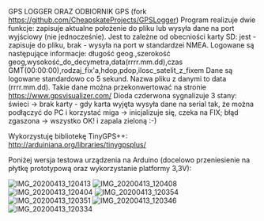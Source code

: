 GPS LOGGER ORAZ ODBIORNIK GPS (fork https://github.com/CheapskateProjects/GPSLogger)
Program realizuje dwie funkcje: zapisuje aktualne położenie do pliku lub wysyła dane na port wyjściowy (nie jednocześnie).
Jest to zależne od obecniości karty SD: jest - zapisuje do pliku, brak - wysyła na port w standardzei NMEA.
Logowane są następujące informacje:
długość geog.,szerokość geog,wysokość_do_decymetra,data(rrrr.mm.dd),czas GMT(00:00:00),rodzaj_fix'a,hdop,pdop,ilosc_satelit_z_fixem
Dane są logowane standardowo co 5 sekund.
Nazwa pliku z danymi to data (rrrr.mm.dd).
Takie dane można przekonwertować na stronie https://www.gpsvisualizer.com/
Dioda czderwona sygnalizuje 3 stany:
świeci -> brak karty - gdy karta wyjęta wysyła dane na serial tak, że można podłączyć do PC i korzystać
miga -> inicjalizuje się, czeka na FIX; błąd
zgaszona -> wszystko OK! i zapala zieloną :-)

Wykorzystuję bibliotekę TinyGPS++: <http://arduiniana.org/libraries/tinygpsplus/>

Poniżej wersja testowa urządzenia na Arduino (docelowo przeniesienie na płytkę prototypową oraz wykorzystanie platformy 3,3V):

![IMG_20200413_120413](https://github.com/user-attachments/assets/b461d621-0bfa-4769-ae05-7f1d095d0a53)
![IMG_20200413_120408](https://github.com/user-attachments/assets/fef021db-b1e7-4b9f-b6e4-2d54b0a747cb)
![IMG_20200413_120404](https://github.com/user-attachments/assets/98396da6-47a2-47bf-aa7b-96b81cbecba5)
![IMG_20200413_120354](https://github.com/user-attachments/assets/f9fd685e-47b3-4551-a022-bcbdbab6e098)
![IMG_20200413_120351](https://github.com/user-attachments/assets/df1147b6-8524-4e8e-ac2e-eed6cb497030)
![IMG_20200413_120346](https://github.com/user-attachments/assets/93a89f97-b5cc-492f-b496-e9d88cfaf907)
![IMG_20200413_120334](https://github.com/user-attachments/assets/228caa0e-0b4d-4bd1-a214-e266dc255180)
